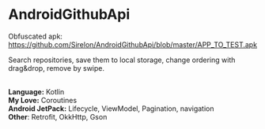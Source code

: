# AndroidGithubApi
Obfuscated apk: https://github.com/Sirelon/AndroidGithubApi/blob/master/APP_TO_TEST.apk

Search repositories, save them to local storage, change ordering with drag&drop, remove by swipe. 

<br/><b>Language:</b> Kotlin
<br/><b>My Love:</b> Coroutines
<br/><b>Android JetPack:</b> Lifecycle, ViewModel, Pagination, navigation
<br/><b>Other</b>: Retrofit, OkkHttp, Gson
